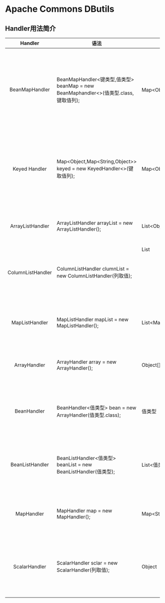 # Apache Commons DButils

## Handler用法简介

|      Handler      | 语法                                                         | 返回值                         | 说明                                                         |
| :---------------: | ------------------------------------------------------------ | ------------------------------ | ------------------------------------------------------------ |
|  BeanMapHandler   | BeanMapHandler<键类型,值类型> beanMap = new BeanMaphandler<>(值类型.class,键取值列); | Map<Object,值类型>             | 可读取数据库多行多列的值，键类型通用Object，值类型要求类的属性名与搜索出的表的列名一致，否则返回null，键值默认为第一列可选，键值不能重复，重复返回重复的最后一条记录 |
|   Keyed Handler   | Map<Object,Map<String,Object>> keyed = new KeyedHandler<>(键取值列); | Map<Object,Map<String,Object>> | 可读取数据库多行多列的值，内嵌Map固定类型<String,Object>，外部Map键值类型通用Object，键值默认为第一列可选，键值不能重复，重复返回重复的最后一条记录 |
| ArrayListHandler  | ArrayListHandler arrayList = new ArrayListHandler();         | List<Object[]>                 | 可读取数据库多行多列的值，返回Object数组的集合，List内部为Object数组 |
| ColumnListHandler | ColumnListHandler<Object> clumnList = new ColumnListHandler(列取值); | List<Object>                   | 可读取数据库多行单列的值，返回Object集合，通用Object类型，列可取数字或列名 |
|  MapListHandler   | MapListHandler mapList = new MapListHandler();               | List<Map<String,Object>>       | 可读取数据库多行多列的值，返回Map的集合，内嵌Map固定类型<String,Object>，键值为列名 |
|   ArrayHandler    | ArrayHandler array = new ArrayHandler();                     | Object[]                       | 可读取数据库单行多列的值，返回Object数组，数据库查询多行时返回第一行数据 |
|    BeanHandler    | BeanHandler<值类型> bean = new ArrayHandler(值类型.class);   | 值类型                         | 可读取数据库单行多列的值，返回多个值的类型，值类型要求类的属性名与搜索出的表的列名一致，否则返回为null |
|  BeanListHandler  | BeanListHandler<值类型> beanList = new BeanListHandler(值类型); | List<值类型>                   | 可读取数据库多行多列的值，返回值类型的集合，值类型要求类的属性名与搜索出的表的列名一致，否则返回为null |
|    MapHandler     | MapHandler map = new MapHandler();                           | Map<String,Object>             | 可读取数据库单行多列的值，返回Map集合，固定类型<String,Obejct>,键值为列名 |
|   ScalarHandler   | ScalarHandler sclar = new ScalarHandler(列取值);             | Object                         | 可读取数据库单行单列的值，返回Object单个值，列取值可取数字或列名，数据库查询多行多列时，无列取值默认返回第一行第一列的第一个值 |
